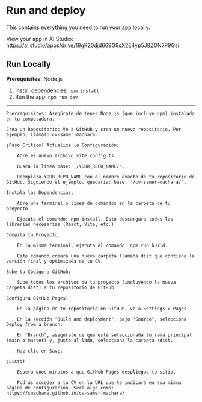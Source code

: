 # Run and deploy 

This contains everything you need to run your app locally.

View your app in AI Studio: https://ai.studio/apps/drive/19gR20djd669G9sX2E4yp5J8ZDN7P9Gsi

## Run Locally

**Prerequisites:**  Node.js


1. Install dependencies:
   `npm install`
2. Run the app:
   `npm run dev`
---


    Prerrequisitos: Asegúrate de tener Node.js (que incluye npm) instalado en tu computadora.

    Crea un Repositorio: Ve a GitHub y crea un nuevo repositorio. Por ejemplo, llámalo cv-samer-machara.

    ¡Paso Crítico! Actualiza la Configuración:

        Abre el nuevo archivo vite.config.ts.

        Busca la línea base: '/YOUR_REPO_NAME/',.

        Reemplaza YOUR_REPO_NAME con el nombre exacto de tu repositorio de GitHub. Siguiendo el ejemplo, quedaría: base: '/cv-samer-machara/',.

    Instala las Dependencias:

        Abre una terminal o línea de comandos en la carpeta de tu proyecto.

        Ejecuta el comando: npm install. Esto descargará todas las librerías necesarias (React, Vite, etc.).

    Compila tu Proyecto:

        En la misma terminal, ejecuta el comando: npm run build.

        Este comando creará una nueva carpeta llamada dist que contiene la versión final y optimizada de tu CV.

    Sube tu Código a GitHub:

        Sube todos los archivos de tu proyecto (incluyendo la nueva carpeta dist) a tu repositorio de GitHub.

    Configura GitHub Pages:

        En la página de tu repositorio en GitHub, ve a Settings > Pages.

        En la sección "Build and deployment", bajo "Source", selecciona Deploy from a branch.

        En "Branch", asegúrate de que esté seleccionada tu rama principal (main o master) y, justo al lado, selecciona la carpeta /dist.

        Haz clic en Save.

    ¡Listo!

        Espera unos minutos a que GitHub Pages despliegue tu sitio.

        Podrás acceder a tu CV en la URL que te indicará en esa misma página de configuración. Será algo como: https://smachara.github.io/cv-samer-machara/.
